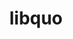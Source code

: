 ---
title: "libquo"
layout: cache
categories: [package, develop]
meta: {"versions": ["1.3.1"], "compilers": ["gcc@=11.1.0", "oneapi@=2023.2.0"], "oss": ["ubuntu20.04"], "platforms": ["linux"], "targets": ["ppc64le", "x86_64", "x86_64_v3"], "stacks": ["e4s", "e4s-oneapi", "e4s-power", "root"], "num_specs": 14, "num_specs_by_stack": {"e4s-power": 5, "root": 14, "e4s-oneapi": 4, "e4s": 5}}
spec_details: [{"hash": "gwigffok5l2txwk7angyudptgoabsc5g", "compiler": "gcc@=11.1.0", "versions": ["1.3.1"], "os": "ubuntu20.04", "platform": "linux", "target": "ppc64le", "variants": ["build_system=autotools"], "stacks": ["e4s-power", "root"], "size": "-", "tarball": "https://binaries.spack.io/develop/build_cache/linux-ubuntu20.04-ppc64le/gcc-11.1.0/libquo-1.3.1/linux-ubuntu20.04-ppc64le-gcc-11.1.0-libquo-1.3.1-gwigffok5l2txwk7angyudptgoabsc5g.spack"}, {"hash": "fbclhyhhdcmg5fov2dxlw37iyimnbnby", "compiler": "gcc@=11.1.0", "versions": ["1.3.1"], "os": "ubuntu20.04", "platform": "linux", "target": "ppc64le", "variants": ["build_system=autotools"], "stacks": ["e4s-power", "root"], "size": "-", "tarball": "https://binaries.spack.io/develop/build_cache/linux-ubuntu20.04-ppc64le/gcc-11.1.0/libquo-1.3.1/linux-ubuntu20.04-ppc64le-gcc-11.1.0-libquo-1.3.1-fbclhyhhdcmg5fov2dxlw37iyimnbnby.spack"}, {"hash": "cjbqvgwhpqmlxcexkxc7r63ixj7ndsul", "compiler": "gcc@=11.1.0", "versions": ["1.3.1"], "os": "ubuntu20.04", "platform": "linux", "target": "ppc64le", "variants": ["build_system=autotools"], "stacks": ["e4s-power", "root"], "size": "-", "tarball": "https://binaries.spack.io/develop/build_cache/linux-ubuntu20.04-ppc64le/gcc-11.1.0/libquo-1.3.1/linux-ubuntu20.04-ppc64le-gcc-11.1.0-libquo-1.3.1-cjbqvgwhpqmlxcexkxc7r63ixj7ndsul.spack"}, {"hash": "heiudcxje5aol6emrbvoorsl57ycmkn6", "compiler": "gcc@=11.1.0", "versions": ["1.3.1"], "os": "ubuntu20.04", "platform": "linux", "target": "ppc64le", "variants": ["build_system=autotools"], "stacks": ["e4s-power", "root"], "size": "-", "tarball": "https://binaries.spack.io/develop/build_cache/linux-ubuntu20.04-ppc64le/gcc-11.1.0/libquo-1.3.1/linux-ubuntu20.04-ppc64le-gcc-11.1.0-libquo-1.3.1-heiudcxje5aol6emrbvoorsl57ycmkn6.spack"}, {"hash": "xxcbahcjwo6al4gnafuinvtcbv5jqypw", "compiler": "gcc@=11.1.0", "versions": ["1.3.1"], "os": "ubuntu20.04", "platform": "linux", "target": "ppc64le", "variants": ["build_system=autotools"], "stacks": ["e4s-power", "root"], "size": "-", "tarball": "https://binaries.spack.io/develop/build_cache/linux-ubuntu20.04-ppc64le/gcc-11.1.0/libquo-1.3.1/linux-ubuntu20.04-ppc64le-gcc-11.1.0-libquo-1.3.1-xxcbahcjwo6al4gnafuinvtcbv5jqypw.spack"}, {"hash": "enrgmsyzem4qjyybxqhwhzzrdsmg2obk", "compiler": "oneapi@=2023.2.0", "versions": ["1.3.1"], "os": "ubuntu20.04", "platform": "linux", "target": "x86_64", "variants": ["build_system=autotools"], "stacks": ["root", "e4s-oneapi"], "size": "-", "tarball": "https://binaries.spack.io/develop/build_cache/linux-ubuntu20.04-x86_64/oneapi-2023.2.0/libquo-1.3.1/linux-ubuntu20.04-x86_64-oneapi-2023.2.0-libquo-1.3.1-enrgmsyzem4qjyybxqhwhzzrdsmg2obk.spack"}, {"hash": "wqkfnscv2r2xflosqn3kqtthcopnhat5", "compiler": "oneapi@=2023.2.0", "versions": ["1.3.1"], "os": "ubuntu20.04", "platform": "linux", "target": "x86_64", "variants": ["build_system=autotools"], "stacks": ["root", "e4s-oneapi"], "size": "-", "tarball": "https://binaries.spack.io/develop/build_cache/linux-ubuntu20.04-x86_64/oneapi-2023.2.0/libquo-1.3.1/linux-ubuntu20.04-x86_64-oneapi-2023.2.0-libquo-1.3.1-wqkfnscv2r2xflosqn3kqtthcopnhat5.spack"}, {"hash": "opti2snwb5v35ppl34nm72kc7wjzaerk", "compiler": "oneapi@=2023.2.0", "versions": ["1.3.1"], "os": "ubuntu20.04", "platform": "linux", "target": "x86_64", "variants": ["build_system=autotools"], "stacks": ["root", "e4s-oneapi"], "size": "-", "tarball": "https://binaries.spack.io/develop/build_cache/linux-ubuntu20.04-x86_64/oneapi-2023.2.0/libquo-1.3.1/linux-ubuntu20.04-x86_64-oneapi-2023.2.0-libquo-1.3.1-opti2snwb5v35ppl34nm72kc7wjzaerk.spack"}, {"hash": "n4bj25ewde5zeod46t6pjcrlkfvydnsh", "compiler": "oneapi@=2023.2.0", "versions": ["1.3.1"], "os": "ubuntu20.04", "platform": "linux", "target": "x86_64", "variants": ["build_system=autotools"], "stacks": ["root", "e4s-oneapi"], "size": "-", "tarball": "https://binaries.spack.io/develop/build_cache/linux-ubuntu20.04-x86_64/oneapi-2023.2.0/libquo-1.3.1/linux-ubuntu20.04-x86_64-oneapi-2023.2.0-libquo-1.3.1-n4bj25ewde5zeod46t6pjcrlkfvydnsh.spack"}, {"hash": "5m5lizskfuinbvyvijc7scn63i6txzx4", "compiler": "gcc@=11.1.0", "versions": ["1.3.1"], "os": "ubuntu20.04", "platform": "linux", "target": "x86_64_v3", "variants": ["build_system=autotools"], "stacks": ["e4s", "root"], "size": "-", "tarball": "https://binaries.spack.io/develop/build_cache/linux-ubuntu20.04-x86_64_v3/gcc-11.1.0/libquo-1.3.1/linux-ubuntu20.04-x86_64_v3-gcc-11.1.0-libquo-1.3.1-5m5lizskfuinbvyvijc7scn63i6txzx4.spack"}, {"hash": "apfvoxrnv2egarni7eye45yy5l43gvib", "compiler": "gcc@=11.1.0", "versions": ["1.3.1"], "os": "ubuntu20.04", "platform": "linux", "target": "x86_64_v3", "variants": ["build_system=autotools"], "stacks": ["e4s", "root"], "size": "-", "tarball": "https://binaries.spack.io/develop/build_cache/linux-ubuntu20.04-x86_64_v3/gcc-11.1.0/libquo-1.3.1/linux-ubuntu20.04-x86_64_v3-gcc-11.1.0-libquo-1.3.1-apfvoxrnv2egarni7eye45yy5l43gvib.spack"}, {"hash": "wtxasvfht535ecdfbepagn45w4nmg4op", "compiler": "gcc@=11.1.0", "versions": ["1.3.1"], "os": "ubuntu20.04", "platform": "linux", "target": "x86_64_v3", "variants": ["build_system=autotools"], "stacks": ["e4s", "root"], "size": "-", "tarball": "https://binaries.spack.io/develop/build_cache/linux-ubuntu20.04-x86_64_v3/gcc-11.1.0/libquo-1.3.1/linux-ubuntu20.04-x86_64_v3-gcc-11.1.0-libquo-1.3.1-wtxasvfht535ecdfbepagn45w4nmg4op.spack"}, {"hash": "3rmblp7gqy6kxhhkwbihtwcnvdobtxtd", "compiler": "gcc@=11.1.0", "versions": ["1.3.1"], "os": "ubuntu20.04", "platform": "linux", "target": "x86_64_v3", "variants": ["build_system=autotools"], "stacks": ["e4s", "root"], "size": "-", "tarball": "https://binaries.spack.io/develop/build_cache/linux-ubuntu20.04-x86_64_v3/gcc-11.1.0/libquo-1.3.1/linux-ubuntu20.04-x86_64_v3-gcc-11.1.0-libquo-1.3.1-3rmblp7gqy6kxhhkwbihtwcnvdobtxtd.spack"}, {"hash": "ceeqsnokutodnoitoule2ew3uqwvjpi3", "compiler": "gcc@=11.1.0", "versions": ["1.3.1"], "os": "ubuntu20.04", "platform": "linux", "target": "x86_64_v3", "variants": ["build_system=autotools"], "stacks": ["e4s", "root"], "size": "-", "tarball": "https://binaries.spack.io/develop/build_cache/linux-ubuntu20.04-x86_64_v3/gcc-11.1.0/libquo-1.3.1/linux-ubuntu20.04-x86_64_v3-gcc-11.1.0-libquo-1.3.1-ceeqsnokutodnoitoule2ew3uqwvjpi3.spack"}]
---